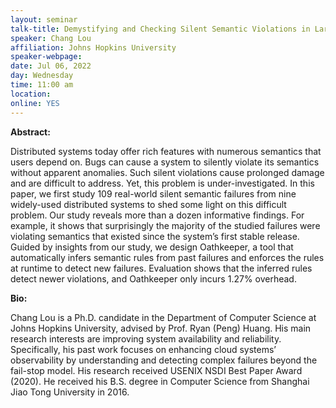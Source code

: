 ```yaml
---
layout: seminar
talk-title: Demystifying and Checking Silent Semantic Violations in Large Distributed Systems
speaker: Chang Lou
affiliation: Johns Hopkins University
speaker-webpage: 
date: Jul 06, 2022
day: Wednesday
time: 11:00 am
location: 
online: YES
---
```


**Abstract:**

Distributed systems today offer rich features with numerous semantics that users depend on. Bugs can cause a system to silently violate its semantics without apparent anomalies. Such silent violations cause prolonged damage and are difficult to address. Yet, this problem is under-investigated. In this paper, we first study 109 real-world silent semantic failures from nine widely-used distributed systems to shed some light on this difficult problem. Our study reveals more than a dozen informative findings. For example, it shows that surprisingly the majority of the studied failures were violating semantics that existed since the system’s first stable release. Guided by insights from our study, we design Oathkeeper, a tool that automatically infers semantic rules from past failures and enforces the rules at runtime to detect new failures. Evaluation shows that the inferred rules detect newer violations, and Oathkeeper only incurs 1.27% overhead.

**Bio:**

Chang Lou is a Ph.D. candidate in the Department of Computer Science at Johns Hopkins University, advised by
Prof. Ryan (Peng) Huang. His main research interests are improving system availability and reliability. Specifically,
his past work focuses on enhancing cloud systems’ observability by understanding and detecting complex failures
beyond the fail-stop model. His research received USENIX NSDI Best Paper Award (2020). He received his B.S.
degree in Computer Science from Shanghai Jiao Tong University in 2016.

